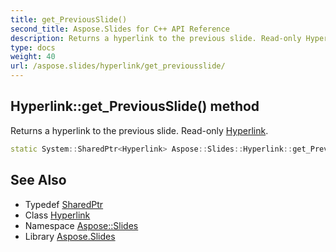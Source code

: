 ```yaml
---
title: get_PreviousSlide()
second_title: Aspose.Slides for C++ API Reference
description: Returns a hyperlink to the previous slide. Read-only Hyperlink.
type: docs
weight: 40
url: /aspose.slides/hyperlink/get_previousslide/
---
```

## Hyperlink::get_PreviousSlide() method


Returns a hyperlink to the previous slide. Read-only [Hyperlink](../).

```cpp
static System::SharedPtr<Hyperlink> Aspose::Slides::Hyperlink::get_PreviousSlide()
```

## See Also

* Typedef [SharedPtr](../../../system/sharedptr/)
* Class [Hyperlink](../)
* Namespace [Aspose::Slides](../../)
* Library [Aspose.Slides](../../../)